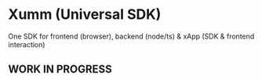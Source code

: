 # Xumm (Universal SDK) 

One SDK for frontend (browser), backend (node/ts) & xApp (SDK & frontend interaction)

## WORK IN PROGRESS

